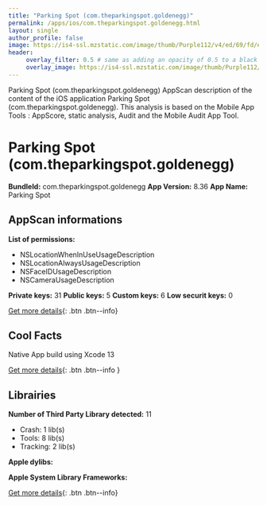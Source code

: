 ```yaml
---
title: "Parking Spot (com.theparkingspot.goldenegg)"
permalink: /apps/ios/com.theparkingspot.goldenegg.html
layout: single
author_profile: false
image: https://is4-ssl.mzstatic.com/image/thumb/Purple112/v4/ed/69/fd/ed69fdfb-3112-6190-df6a-a7149fe663d3/AppIcon-0-0-1x_U007emarketing-0-0-0-3-0-0-sRGB-0-0-0-GLES2_U002c0-512MB-85-220-0-0.png/512x512bb.jpg
header: 
     overlay_filter: 0.5 # same as adding an opacity of 0.5 to a black background
     overlay_image: https://is4-ssl.mzstatic.com/image/thumb/Purple112/v4/ed/69/fd/ed69fdfb-3112-6190-df6a-a7149fe663d3/AppIcon-0-0-1x_U007emarketing-0-0-0-3-0-0-sRGB-0-0-0-GLES2_U002c0-512MB-85-220-0-0.png/512x512bb.jpg
---
```

Parking Spot (com.theparkingspot.goldenegg) AppScan description of the content of the iOS application Parking Spot (com.theparkingspot.goldenegg). This analysis is based on the Mobile App Tools : AppScore, static analysis, Audit and the Mobile Audit App Tool.

# Parking Spot (com.theparkingspot.goldenegg)

**BundleId:** com.theparkingspot.goldenegg
**App Version:** 8.36
**App Name:** Parking Spot


## AppScan informations 

**List of permissions:** 
- NSLocationWhenInUseUsageDescription
- NSLocationAlwaysUsageDescription
- NSFaceIDUsageDescription
- NSCameraUsageDescription
  
  
**Private keys:** 31
**Public keys:** 5
**Custom keys:** 6
**Low securit keys:** 0
  
[Get more details](/pricing.html){: .btn .btn--info}

## Cool Facts

Native App
build using Xcode 13
  
[Get more details](/pricing.html){: .btn .btn--info }

## Librairies 
**Number of Third Party Library detected:** 11
- Crash: 1 lib(s)
- Tools: 8 lib(s)
- Tracking: 2 lib(s)


**Apple dylibs:**


**Apple System Library Frameworks:**


  
[Get more details](/pricing.html){: .btn .btn--info}

